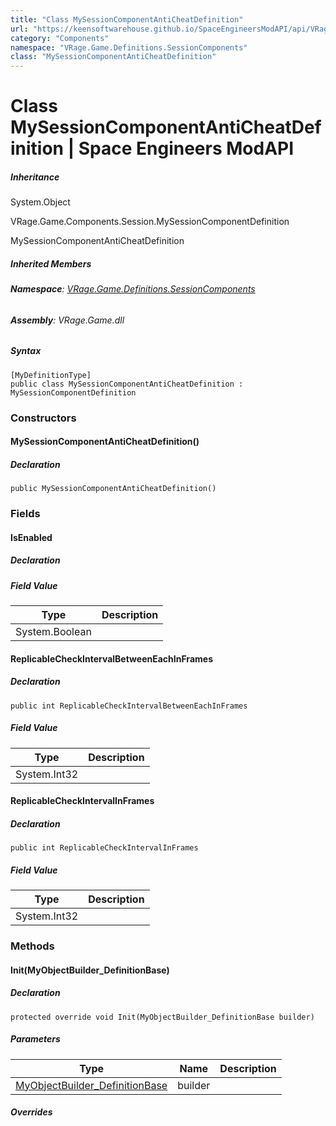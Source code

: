 ```yaml
---
title: "Class MySessionComponentAntiCheatDefinition"
url: "https://keensoftwarehouse.github.io/SpaceEngineersModAPI/api/VRage.Game.Definitions.SessionComponents.MySessionComponentAntiCheatDefinition.html"
category: "Components"
namespace: "VRage.Game.Definitions.SessionComponents"
class: "MySessionComponentAntiCheatDefinition"
---
```


# Class MySessionComponentAntiCheatDefinition | Space Engineers ModAPI

##### Inheritance

System.Object

VRage.Game.Components.Session.MySessionComponentDefinition

MySessionComponentAntiCheatDefinition

##### Inherited Members

###### **Namespace**: [VRage.Game.Definitions.SessionComponents](https://keensoftwarehouse.github.io/SpaceEngineersModAPI/api/VRage.Game.Definitions.SessionComponents.html)

###### **Assembly**: VRage.Game.dll

##### Syntax

```
[MyDefinitionType]
public class MySessionComponentAntiCheatDefinition : MySessionComponentDefinition
```

### Constructors

#### MySessionComponentAntiCheatDefinition()

##### Declaration

```
public MySessionComponentAntiCheatDefinition()
```

### Fields

#### IsEnabled

##### Declaration

##### Field Value

| Type | Description |
| --- | --- |
| System.Boolean |     |

#### ReplicableCheckIntervalBetweenEachInFrames

##### Declaration

```
public int ReplicableCheckIntervalBetweenEachInFrames
```

##### Field Value

| Type | Description |
| --- | --- |
| System.Int32 |     |

#### ReplicableCheckIntervalInFrames

##### Declaration

```
public int ReplicableCheckIntervalInFrames
```

##### Field Value

| Type | Description |
| --- | --- |
| System.Int32 |     |

### Methods

#### Init(MyObjectBuilder\_DefinitionBase)

##### Declaration

```
protected override void Init(MyObjectBuilder_DefinitionBase builder)
```

##### Parameters

| Type | Name | Description |
| --- | --- | --- |
| [MyObjectBuilder\_DefinitionBase](https://keensoftwarehouse.github.io/SpaceEngineersModAPI/api/VRage.Game.MyObjectBuilder_DefinitionBase.html) | builder |     |

##### Overrides